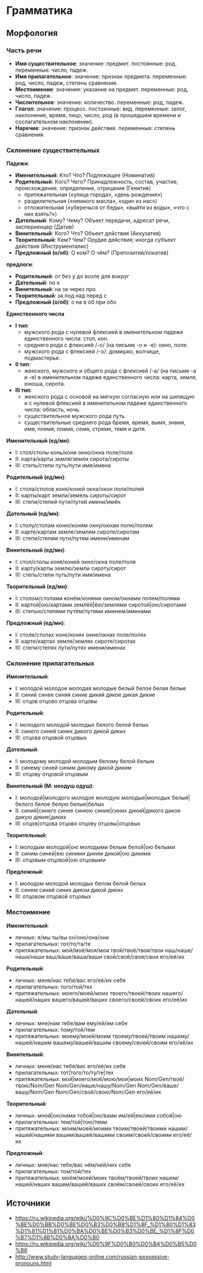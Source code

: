 # Грамматика

## Морфология

### Часть речи

- **Имя существительное**: значение: предмет. постоянные: род. переменные: число, падеж.
- **Имя прилагательное**: значение: признак предмета. переменные: род, число, падеж, степень сравнения.
- **Местоимение**: значение: указание на предмет. переменные: род, число, падеж.
- **Числительное**: значение: количество. переменные: род, падеж.
- **Глагол**: значение: процесс. постоянные: вид. переменные: залог, наклонение, время, лицо, число, род (в прошедшем времени и сослагательном наклонении).
- **Наречие**: значение: признак действия. переменные: степень сравнения.

### Склонение существительных

**Падежи**:

- **Именительный**:      Кто?  Что?    Подлежащее (Номинатив)
- **Родительный**:       Кого? Чего?   Принадлежность, состав, участие, происхождение, определение, отрицание (Генитив)
   - притяжательная («улица города», «день рождения»)
   - разделительная («немного масла», «один из нас»)
   - отложительная  («уберечься от беды», «выйти из воды», «что с них взять?»)
- **Дательный**:         Кому? Чему?   Объект передачи, адресат речи, экспериенцер (Датив)
- **Винительный**:       Кого? Что?    Объект действия (Аккузатив)
- **Творительный**:      Кем? Чем?     Орудие действия; иногда субъект действия (Инструменталис)
- **Предложный (о/об)**: О ком? О чём? (Препозитив/локатив)

**предлоги**:
   - **Родительный**:       от без  у     до    возле для вокруг
   - **Дательный**:         по к
   - **Винительный**:       на за   через про
   - **Творительный**:      за под  над   перед с
   - **Предложный (о/об)**: о  на в об    при   обо

**Единственного числа**

- **I тип**:
   - мужского рода с нулевой флексией в именительном падеже единственного числа: стол, кон.
   - среднего рода с флексией /-о/ (на письме -о и -е): окно, поле.
   - мужского рода с флексией /-о/: домишко, волчище, подмастерье.
- **II тип**:
   - женского, мужского и общего рода с флексией /-а/ (на письме -а и -я) в именительном падеже единственного числа: карта, земля, юноша, сирота.
- **III тип**:
   - женского рода с основой на мягкую согласную или на шипящую и с нулевой флексией в именительном падеже единственного числа: область, ночь.
   - существительное мужского рода путь.
   - существительные среднего рода бремя, время, вымя, знамя, имя, племя, пламя, семя, стремя, темя и дитя.

**Именительный (ед/мн)**:
   - I:   стол/столы  конь/кони   окно/окна     поле/поля
   - II:  карта/карты земля/земли сирота/сироты
   - III: степь/степи путь/пути   имя/имена

**Родительный (ед/мн)**:
   - I:   стола/столов коня/коней   окна/окон    поля/полей
   - II:  карты/карт   земли/земель сироты/сирот
   - III: степи/степей пути/путей   имени/имён

**Дательный (ед/мн)**:
   - I:   столу/столам коню/коням   окну/окнам     полю/полям
   - II:  карте/картам земле/землям сироте/сиротам
   - III: степи/степям пути/путям   имени/именам

**Винительный (ед/мн)**:
   - I:   стол/столы  коня/коней  окно/окна    поле/поля
   - II:  карту/карты землю/земли сироту/сирот
   - III: степь/степи путь/пути   имя/имена

**Творительный (ед/мн)**:
   - I:   столом/столами    конём/конями      окном/окнами        полем/полями
   - II:  картой|ою/картами землёй|ёю/землями сиротой|ою/сиротами
   - III: степью/степями    путём/путями      именем/именами

**Предложный (ед/мн)**:
   - I:   столе/столах коне/конях   окне/окнах     поле/полях
   - II:  карте/картах земле/землях сироте/сиротах
   - III: степи/степях пути/путях   имени/именах

### Склонение прилагательных

**Именительный**:
   - I:   молодой молодое молодая молодые  белый белое белая белые
   - II:  синий синее синяя синие          дикий дикое дикая дикие
   - III: отцов отцово отцова отцовы

**Родительный**:
   - I:   молодого молодой молодых  белого белой белых
   - II:  синего синей синих        дикого дикой диких
   - III: отцова отцовой отцовых

**Дательный**:
   - I:   молодому молодой молодым  белому белой белым
   - II:  синему синей синим        дикому дикой диким
   - III: отцову отцовой отцовым

**Винительный (М: неодуш одуш)**:
   - I:   молодой|молодого молодое молодую молодые|молодых белый|белого белое белую белые|белых
   - II:  синий|синего синее синюю синие|синих             дикий|дикого дикое дикую дикие|диких
   - III: отцов|отцова отцово отцову отцовы|отцовых

**Творительный**:
   - I:   молодым молодой|ою молодыми  белым белой|ою белыми
   - II:  синим синей|ею синими        диким дикой|ою дикими
   - III: отцовым отцовой|ою отцовыми

**Предложный**:
   - I:   молодом молодой молодых  белом белой белых
   - II:  синем синей синих        диком дикой диких
   - III: отцовом отцовой отцовых

### Местоимение

**Именительный**:
   - личных: я/мы ты/вы он/оно/она/они
   - прилагательных: тот/то/та/те
   - притяжательных: мой/моё/моя/мои твой/твоё/твоя/твои наш/наше/наша/наши ваш/ваше/ваша/ваши свой/своё/своя/свои его/её/их

**Родительный**:
   - личных: меня/нас тебя/вас его/её/их себя
   - прилагательных: того/той/тех
   - притяжательных: моего/моей/моих твоего/твоей/твоих нашего/нашей/наших вашего/вашей/ваших своего/своей/своих его/её/их

**Дательный**:
   - личных: мне/нам тебе/вам ему/ей/им себе
   - прилагательных: тому/той/тем
   - притяжательных: моему/моей/моим твоему/твоей/твоим нашему/нашей/нашим вашему/вашей/вашим своему/своей/своим его/её/их

**Винительный**:
   - личных: меня/нас тебя/вас его/её/их себя
   - прилагательных: тот|того/то/ту/те|тех
   - притяжательных: мой|моего/моё/мою/мои|моих Nom/Gen/твоё/твою/Nom/Gen Nom/Gen/наше/нашу/Nom/Gen Nom/Gen/ваше/вашу/Nom/Gen Nom/Gen/своё/свою/Nom/Gen его/её/их

**Творительный**:
   - личных: мной|ою/нами тобой|ою/вами им/ей|ею/ими собой|ою
   - прилагательных: тем/той|тою/теми
   - притяжательных: моим/моей/моими твоим/твоей/твоими нашим/нашей/нашими вашим/вашей/вашими своим/своей/своими его/её/их

**Предложный**:
   - личных: мне/нас тебе/вас нём/ней/них себе
   - прилагательных: том/той/тех
   - притяжательных: моём/моей/моих твоём/твоей/твоих нашем/нашей/наших вашем/вашей/ваших своём/своей/своих его/её/их

## Источники

- https://ru.wikipedia.org/wiki/%D0%9C%D0%BE%D1%80%D1%84%D0%BE%D0%BB%D0%BE%D0%B3%D0%B8%D1%8F_%D1%80%D1%83%D1%81%D1%81%D0%BA%D0%BE%D0%B3%D0%BE_%D1%8F%D0%B7%D1%8B%D0%BA%D0%B0
- https://ru.wikipedia.org/wiki/%D0%9F%D0%B0%D0%B4%D0%B5%D0%B6
- http://www.study-languages-online.com/russian-possessive-pronouns.html
